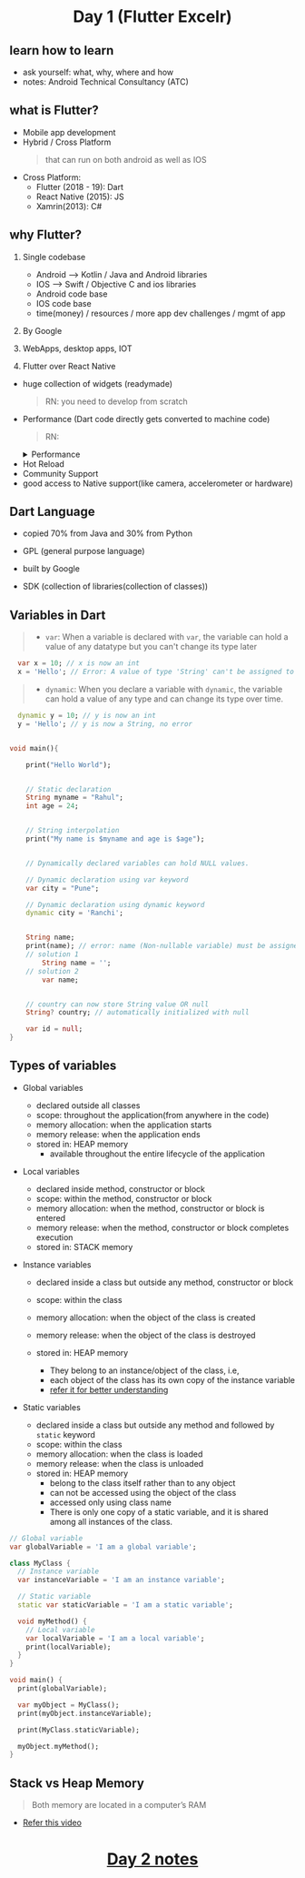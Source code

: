 <h1 align="center"> Day 1 (Flutter Excelr)</h1>


## learn how to learn

- ask yourself: what, why, where and how
- notes: Android Technical Consultancy (ATC)

## what is Flutter?

- Mobile app development
- Hybrid / Cross Platform
  > that can run on both android as well as IOS
- Cross Platform:
  - Flutter (2018 - 19): Dart
  - React Native (2015): JS
  - Xamrin(2013): C#

## why Flutter?

1. Single codebase

   - Android --> Kotlin / Java and Android libraries
   - IOS --> Swift / Objective C and ios libraries
   - Android code base
   - IOS code base
   - time(money) / resources / more app dev challenges / mgmt of app

2. By Google

3. WebApps, desktop apps, IOT

4. Flutter over React Native

- huge collection of widgets (readymade)
  > RN: you need to develop from scratch
- Performance (Dart code directly gets converted to machine code)
  > RN:
    <details>
        <summary>Performance</summary>
        Flutter is faster than React Native because Flutter uses a JIT compiler, which converts Dart code directly into machine code at runtime. This means that Flutter applications can run more quickly than React Native applications, which use an interpreter to execute JavaScript code.
    </details>
- Hot Reload
- Community Support
- good access to Native support(like camera, accelerometer or hardware)

## Dart Language

- copied 70% from Java and 30% from Python
- GPL (general purpose language)
- built by Google

- SDK (collection of libraries(collection of classes))

## Variables in Dart

  > - `var`: When a variable is declared with `var`, the variable can hold a value of any datatype but you can't change its type later

  ```dart
    var x = 10; // x is now an int
    x = 'Hello'; // Error: A value of type 'String' can't be assigned to a variable of type 'int'.
  ```

  > - `dynamic`: When you declare a variable with `dynamic`, the variable can hold a value of any type and can change its type over time.

  ```dart
    dynamic y = 10; // y is now an int
    y = 'Hello'; // y is now a String, no error
  ```

```dart

void main(){

    print("Hello World");


    // Static declaration
    String myname = "Rahul";
    int age = 24;


    // String interpolation
    print("My name is $myname and age is $age");


    // Dynamically declared variables can hold NULL values.

    // Dynamic declaration using var keyword
    var city = "Pune";

    // Dynamic declaration using dynamic keyword
    dynamic city = 'Ranchi';


    String name;
    print(name); // error: name (Non-nullable variable) must be assigned b4 using
    // solution 1
        String name = '';
    // solution 2
        var name;


    // country can now store String value OR null
    String? country; // automatically initialized with null

    var id = null;
}
```
## Types of variables

- Global variables
  - declared outside all classes 
  - scope: throughout the application(from anywhere in the code)
  - memory allocation: when the application starts
  - memory release: when the application ends
  - stored in: HEAP memory
    - available throughout the entire lifecycle of the application

- Local variables
  - declared inside method, constructor or block
  - scope: within the method, constructor or block
  - memory allocation: when the method, constructor or block is entered  
  - memory release: when the method, constructor or block completes execution
  - stored in: STACK memory
  
- Instance variables
  - declared inside a class but outside any method, constructor or block
  - scope: within the class
  - memory allocation: when the object of the class is created
  - memory release: when the object of the class is destroyed
  - stored in: HEAP memory

    - They belong to an instance/object of the class, i.e,
    - each object of the class has its own copy of the instance variable
    - [refer it for better understanding](https://medium.com/@MrArc/dart-variables-7dbcc943448d)

- Static variables
  - declared inside a class but outside any method and followed by `static` keyword
  - scope: within the class
  - memory allocation: when the class is loaded
  - memory release: when the class is unloaded
  - stored in: HEAP memory
    - belong to the class itself rather than to any object
    - can not be accessed using the object of the class
    - accessed only using class name
    - There is only one copy of a static variable, and it is shared among all instances of the class.

```dart
// Global variable
var globalVariable = 'I am a global variable';

class MyClass {
  // Instance variable
  var instanceVariable = 'I am an instance variable';

  // Static variable
  static var staticVariable = 'I am a static variable';

  void myMethod() {
    // Local variable
    var localVariable = 'I am a local variable';
    print(localVariable);
  }
}

void main() {
  print(globalVariable);

  var myObject = MyClass();
  print(myObject.instanceVariable);

  print(MyClass.staticVariable);

  myObject.myMethod();
}
```
## Stack vs Heap Memory

  > Both memory are located in a computer’s RAM

- [Refer this video](https://www.youtube.com/watch?v=5OJRqkYbK-4&t=14s)





<h1 align="center"> <a href="/day2.md">Day 2 notes</a></h1>

